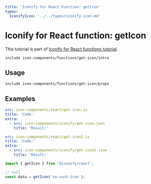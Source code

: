 ```yaml
title: 'Iconify for React Function: getIcon'
types:
  IconifyIcon: '../../types/iconify-icon.md'
```

# Iconify for React function: getIcon

This tutorial is part of [Iconify for React functions tutorial](./index.md#functions).

`include icon-components/functions/get-icon/intro`

## Usage

`include icon-components/functions/get-icon/props`

## Examples

```yaml
src: icon-components/react/get-icon.js
title: 'Code:'
extra:
  - src: icon-components/iconify/get-icon.json
    title: 'Result:'
```

```yaml
src: icon-components/react/get-icon2.js
title: 'Code:'
extra:
  - src: icon-components/iconify/get-icon2.json
    title: 'Result:'
```

```js
import { getIcon } from '@iconify/react';

// null
const data = getIcon('no-such-icon');
```

